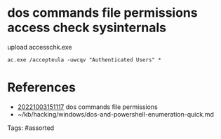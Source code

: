 # dos commands file permissions access check sysinternals
upload accesschk.exe
```dos
ac.exe /accepteula -uwcqv "Authenticated Users" *
```

# References
- [20221003151117](/zet/20221003151117/) dos commands file permissions
- ~/kb/hacking/windows/dos-and-powershell-enumeration-quick.md

Tags:
    #assorted


